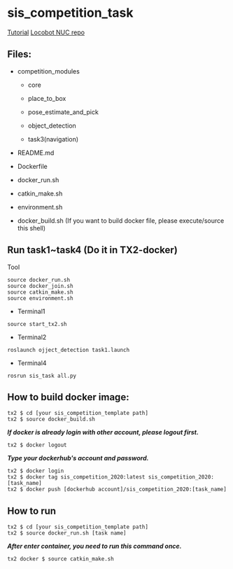 # sis_competition_task  
  
[Tutorial](https://drive.google.com/drive/folders/1twHdpltCn8hlASIWL9gCv0urSpLBvABC?usp=sharing)
[Locobot NUC repo](https://github.com/Alex1114/2020-sensing-intelligent-system-competition-NUC)

## Files:

- competition_modules

    - core
        
    - place_to_box
        
    - pose_estimate_and_pick   
            
    - object_detection

    - task3(navigation)                
              
- README.md            

- Dockerfile            

- docker_run.sh       

- catkin_make.sh       

- environment.sh        

- docker_build.sh       (If you want to build docker file, please execute/source this shell)

## Run task1~task4  (Do it in TX2-docker)
Tool
```
source docker_run.sh
source docker_join.sh
source catkin_make.sh
source environment.sh
```
  
- Terminal1
```
source start_tx2.sh
```  
  
- Terminal2
```
roslaunch ojject_detection task1.launch
```
  
- Terminal4
```
rosrun sis_task all.py
```  

## How to build docker image:
```
tx2 $ cd [your sis_competition_template path]
tx2 $ source docker_build.sh
```
***If docker is already login with other account, please logout first.***
```
tx2 $ docker logout
```
***Type your dockerhub's account and password.***
```
tx2 $ docker login
tx2 $ docker tag sis_competition_2020:latest sis_competition_2020:[task_name]
tx2 $ docker push [dockerhub account]/sis_competition_2020:[task_name]
```
## How to run
```
tx2 $ cd [your sis_competition_template path]
tx2 $ source docker_run.sh [task name]
```
***After enter container, you need to run this command once.***
```
tx2 docker $ source catkin_make.sh 
```
